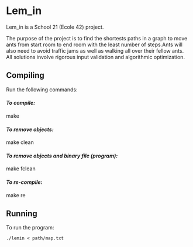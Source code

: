 # Lem_in
Lem_in is a School 21 (Ecole 42) project.

The purpose of the project is to find the shortests paths in a graph to move ants from start room to end room with the least number of steps.Ants will also need to avoid traffic jams as well as walking all over their fellow ants.
All solutions involve rigorous input validation and algorithmic optimization.

## Compiling

Run the following commands:

#### **_To compile:_**
make
#### **_To remove objects:_**
make clean
#### **_To remove objects and binary file (program):_**
make fclean
#### **_To re-compile:_**
make re


## Running

To run the program:

`./lemin < path/map.txt`
